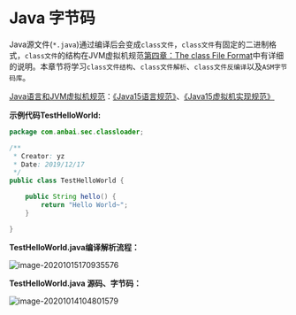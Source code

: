 # Java 字节码

Java源文件(`*.java`)通过编译后会变成`class文件`，`class文件`有固定的二进制格式，`class文件`的结构在JVM虚拟机规范[第四章：The class File Format](https://docs.oracle.com/javase/specs/jvms/se15/html/jvms-4.html)中有详细的说明。本章节将学习`class文件结构`、`class文件解析`、`class文件反编译`以及`ASM字节码库`。

[Java语言和JVM虚拟机规范](https://docs.oracle.com/javase/specs/)：[《Java15语言规范》](https://docs.oracle.com/javase/specs/jls/se15/jls15.pdf)、[《Java15虚拟机实现规范》](https://docs.oracle.com/javase/specs/jvms/se15/jvms15.pdf)

**示例代码TestHelloWorld:**

```java
package com.anbai.sec.classloader;

/**
 * Creator: yz
 * Date: 2019/12/17
 */
public class TestHelloWorld {

	public String hello() {
		return "Hello World~";
	}

}
```

**TestHelloWorld.java编译解析流程：**

<img src="https://oss.javasec.org/images/image-20201015170935576.png" alt="image-20201015170935576" />

**TestHelloWorld.java 源码、字节码：**

<img src="https://oss.javasec.org/images/image-20201014104801579.png" alt="image-20201014104801579" />

